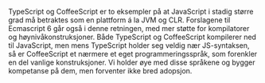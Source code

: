 TypeScript og CoffeeScript er to eksempler på at JavaScript i stadig større grad må betraktes som en plattform á la JVM og CLR. Forslagene til Ecmascript 6 går også i denne retningen, med mer støtte for kompilatorer og høynivåkonstruksjoner. Både TypeScript og CoffeeScript kompilerer ned til JavaScript, men mens TypeScript holder seg veldig nær JS-syntaksen, så er CoffeeScript et nærmere et eget programmeringsspråk, som forenkler en del vanlige konstruksjoner. Vi holder øye med disse språkene og bygger kompetanse på dem, men forventer ikke bred adopsjon.